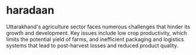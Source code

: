 # haradaan
Uttarakhand's agriculture sector faces numerous challenges that hinder its growth and development. Key issues include low crop productivity, which limits the potential yield of farms, and inefficient packaging and logistics systems that lead to post-harvest losses and reduced product quality. 
